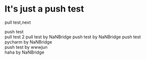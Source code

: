 # It's just a push test  
pull test,next  

push test  
pull test 2
pull test by NaNBridge
push test by NaNBridge
push test pycharm by NaNBridge  
push test by wwwjun  
haha by NaNBridge